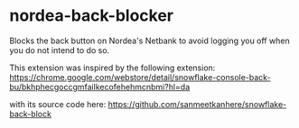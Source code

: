 # nordea-back-blocker
Blocks the back button on Nordea's Netbank to avoid logging you off when you do not intend to do so.

This extension was inspired by the following extension: https://chrome.google.com/webstore/detail/snowflake-console-back-bu/bkhphecgoccgmfailkecofehehmcnbmi?hl=da

with its source code here: https://github.com/sanmeetkanhere/snowflake-back-block
